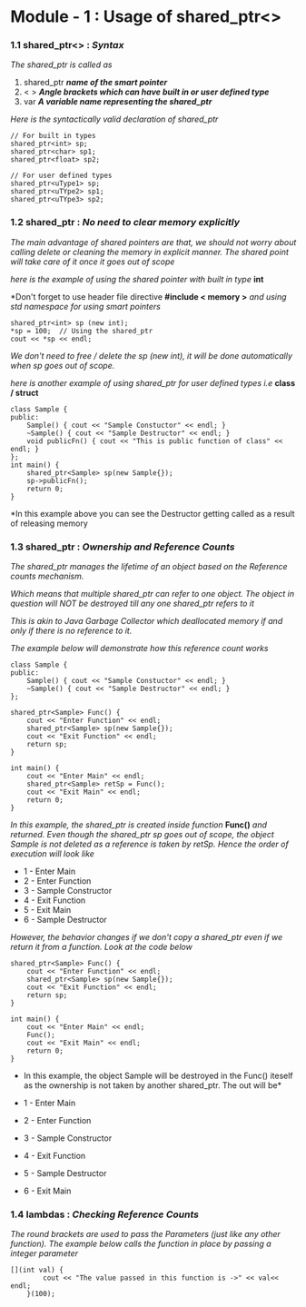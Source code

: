 # Module - 1 : Usage of shared_ptr<>

### 1.1 shared_ptr<> : *Syntax*

*The shared_ptr is called as*

1. shared_ptr  ***name of the smart pointer***
2. < > ***Angle brackets which can have built in or user defined type***
3. var ***A variable name representing the shared_ptr***

*Here is the syntactically valid declaration of shared_ptr*
```
// For built in types
shared_ptr<int> sp;
shared_ptr<char> sp1;
shared_ptr<float> sp2;

// For user defined types
shared_ptr<uType1> sp;
shared_ptr<uTYpe2> sp1;
shared_ptr<uTYpe3> sp2;

```
### 1.2 shared_ptr : *No need to clear memory explicitly*

*The main advantage of shared pointers are that, we should not worry about calling delete or cleaning the memory in explicit manner. The shared point will take care of it once it goes out of scope*

*here is the example of using the shared pointer with built in type* **int**

*Don't forget to use header file directive **#include < memory >** *and using std namespace for using smart pointers*

```
shared_ptr<int> sp (new int);
*sp = 100;  // Using the shared_ptr
cout << *sp << endl;

```
*We don't need to free / delete the sp (new int), it will be done automatically when sp goes out of scope.*

*here is another example of using shared_ptr for user defined types i.e* **class / struct**

```
class Sample {
public:
	Sample() { cout << "Sample Constuctor" << endl; }
	~Sample() { cout << "Sample Destructor" << endl; }
	void publicFn() { cout << "This is public function of class" << endl; }
};
int main() {
	shared_ptr<Sample> sp(new Sample{});
	sp->publicFn();
	return 0;
}

```
*In this example above you can see the Destructor getting called as a result of releasing memory

### 1.3 shared_ptr : *Ownership and Reference Counts*

*The shared_ptr manages the lifetime of an object based on the Reference counts mechanism.*

*Which means that multiple shared_ptr can refer to one object. The object in question will NOT be destroyed till any one shared_ptr refers to it*

*This is akin to Java Garbage Collector which deallocated memory if and only if there is no reference to it.*

*The example below will demonstrate how this reference count works*

```
class Sample {
public:
	Sample() { cout << "Sample Constuctor" << endl; }
	~Sample() { cout << "Sample Destructor" << endl; }
};

shared_ptr<Sample> Func() {
	cout << "Enter Function" << endl;
	shared_ptr<Sample> sp(new Sample{});
	cout << "Exit Function" << endl;
	return sp;
}

int main() {
	cout << "Enter Main" << endl;
	shared_ptr<Sample> retSp = Func();
	cout << "Exit Main" << endl;
	return 0;
}

```
*In this example, the shared_ptr is created inside function* **Func()** *and returned. Even though the shared_ptr sp goes out of scope, the object Sample is not deleted as a reference is taken by retSp. Hence the order of execution will look like*

* 1 - Enter Main
* 2 - Enter Function
* 3 - Sample Constructor
* 4 - Exit Function
* 5 - Exit Main
* 6 - Sample Destructor

*However, the behavior changes if we don't copy a shared_ptr even if we return it from a function. Look at the code below*

```
shared_ptr<Sample> Func() {
	cout << "Enter Function" << endl;
	shared_ptr<Sample> sp(new Sample{});
	cout << "Exit Function" << endl;
	return sp;
}

int main() {
	cout << "Enter Main" << endl;
	Func();
	cout << "Exit Main" << endl;
	return 0;
}
```
* In this example, the object Sample will be destroyed in the Func() iteself as the ownership is not taken by another shared_ptr. The out will be*

* 1 - Enter Main
* 2 - Enter Function
* 3 - Sample Constructor
* 4 - Exit Function
* 5 - Sample Destructor
* 6 - Exit Main

### 1.4 lambdas : *Checking Reference Counts*

*The round brackets are used to pass the Parameters (just like any other function). The example below calls the function in place by passing a integer parameter*

```
[](int val) {
		cout << "The value passed in this function is ->" << val<< endl;
	}(100);
```
